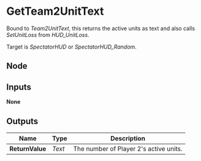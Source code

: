# GetTeam2UnitText
Bound to *Team2UnitText*, this returns the active units as text and also
calls *SetUnitLoss* from *HUD_UnitLoss*.  

Target is *SpectatorHUD* or *SpectatorHUD_Random*.  

## Node

## Inputs
**None**

## Outputs
|Name           |Type   |Description                            |
|---------------|-------|---------------------------------------|
|**ReturnValue**|*Text* |The number of Player 2's active units. |